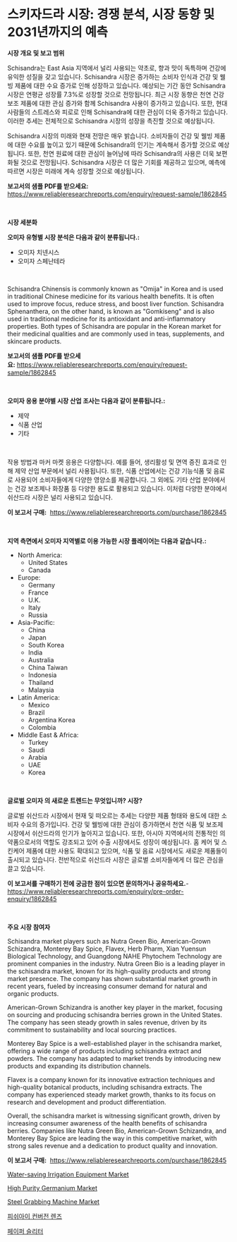 <p><h1>스키자드라 시장: 경쟁 분석, 시장 동향 및 2031년까지의 예측</h1></p><p><strong>시장 개요 및 보고 범위</strong></p>
<p><p>Schisandra는 East Asia 지역에서 널리 사용되는 약초로, 향과 맛이 독특하며 건강에 유익한 성질을 갖고 있습니다. Schisandra 시장은 증가하는 소비자 인식과 건강 및 웰빙 제품에 대한 수요 증가로 인해 성장하고 있습니다. 예상되는 기간 동안 Schisandra 시장은 연평균 성장률 7.3%로 성장할 것으로 전망됩니다. 최근 시장 동향은 천연 건강 보조 제품에 대한 관심 증가와 함께 Schisandra 사용이 증가하고 있습니다. 또한, 현대 사람들의 스트레스와 피로로 인해 Schisandra에 대한 관심이 더욱 증가하고 있습니다. 이러한 추세는 전체적으로 Schisandra 시장의 성장을 촉진할 것으로 예상됩니다.</p><p>Schisandra 시장의 미래와 현재 전망은 매우 밝습니다. 소비자들이 건강 및 웰빙 제품에 대한 수요를 높이고 있기 때문에 Schisandra의 인기는 계속해서 증가할 것으로 예상됩니다. 또한, 천연 원료에 대한 관심이 늘어남에 따라 Schisandra의 사용은 더욱 보편화될 것으로 전망됩니다. Schisandra 시장은 더 많은 기회를 제공하고 있으며, 예측에 따르면 시장은 미래에 계속 성장할 것으로 예상됩니다.</p></p>
<p><strong>보고서의 샘플 PDF를 받으세요:</strong> <a href="https://www.reliableresearchreports.com/enquiry/request-sample/1862845">https://www.reliableresearchreports.com/enquiry/request-sample/1862845</a></p>
<p>&nbsp;</p>
<p><strong>시장 세분화</strong></p>
<p><strong>오미자 유형별 시장 분석은 다음과 같이 분류됩니다.:</strong></p>
<p><ul><li>오미자 치넨시스</li><li>오미자 스페난테라</li></ul></p>
<p>&nbsp;</p>
<p><p>Schisandra Chinensis is commonly known as "Omija" in Korea and is used in traditional Chinese medicine for its various health benefits. It is often used to improve focus, reduce stress, and boost liver function. Schisandra Sphenanthera, on the other hand, is known as "Gomkiseng" and is also used in traditional medicine for its antioxidant and anti-inflammatory properties. Both types of Schisandra are popular in the Korean market for their medicinal qualities and are commonly used in teas, supplements, and skincare products.</p></p>
<p><strong>보고서의 샘플 PDF를 받으세요:</strong>&nbsp;<a href="https://www.reliableresearchreports.com/enquiry/request-sample/1862845">https://www.reliableresearchreports.com/enquiry/request-sample/1862845</a></p>
<p>&nbsp;</p>
<p><strong> 오미자 응용 분야별 시장 산업 조사는 다음과 같이 분류됩니다.:</strong></p>
<p><ul><li>제약</li><li>식품 산업</li><li>기타</li></ul></p>
<p>&nbsp;</p>
<p><p>작용 방법과 마커 마켓 응용은 다양합니다. 예를 들어, 생리활성 및 면역 증진 효과로 인해 제약 산업 부문에서 널리 사용됩니다. 또한, 식품 산업에서는 건강 기능식품 및 음료로 사용되어 소비자들에게 다양한 영양소를 제공합니다. 그 외에도 기타 산업 분야에서는 건강 보조제나 화장품 등 다양한 용도로 활용되고 있습니다. 이처럼 다양한 분야에서 쉬산드라 시장은 널리 사용되고 있습니다.</p></p>
<p><strong>이 보고서 구매:</strong>&nbsp; <a href="https://www.reliableresearchreports.com/purchase/1862845">https://www.reliableresearchreports.com/purchase/1862845</a></p>
<p>&nbsp;</p>
<p><strong>지역 측면에서 오미자 지역별로 이용 가능한 시장 플레이어는 다음과 같습니다.:</strong></p>
<p><ul>
    <li>
        North America:
        <ul>
            <li>United States</li>
            <li>Canada</li>
        </ul>
    </li>
    <li>
        Europe:
        <ul>
            <li>Germany</li>
            <li>France</li>
            <li>U.K.</li>
            <li>Italy</li>
            <li>Russia</li>
        </ul>
    </li>
    <li>
        Asia-Pacific:
        <ul>
            <li>China</li>
            <li>Japan</li>
            <li>South Korea</li>
            <li>India</li>
            <li>Australia</li>
            <li>China Taiwan</li>
            <li>Indonesia</li>
            <li>Thailand</li>
            <li>Malaysia</li>
        </ul>
    </li>
    <li>
        Latin America:
        <ul>
            <li>Mexico</li>
            <li>Brazil</li>
            <li>Argentina Korea</li>
            <li>Colombia</li>
        </ul>
    </li>
    <li>
        Middle East & Africa:
        <ul>
            <li>Turkey</li>
            <li>Saudi</li>
            <li>Arabia</li>
            <li>UAE</li>
            <li>Korea</li>
        </ul>
    </li>
    </ul></p>
<p>&nbsp;</p>
<p><strong>글로벌 오미자 의 새로운 트렌드는 무엇입니까? 시장?</strong></p>
<p><p>글로벌 쉬산드라 시장에서 현재 및 떠오르는 추세는 다양한 제품 형태와 용도에 대한 소비자 수요의 증가입니다. 건강 및 웰빙에 대한 관심이 증가하면서 천연 식품 및 보조제 시장에서 쉬산드라의 인기가 높아지고 있습니다. 또한, 아시아 지역에서의 전통적인 의약품으로서의 역할도 강조되고 있어 수출 시장에서도 성장이 예상됩니다. 홈 케어 및 스킨케어 제품에 대한 사용도 확대되고 있으며, 식품 및 음료 시장에서도 새로운 제품들이 출시되고 있습니다. 전반적으로 쉬산드라 시장은 글로벌 소비자들에게 더 많은 관심을 끌고 있습니다.</p></p>
<p><strong>이 보고서를 구매하기 전에 궁금한 점이 있으면 문의하거나 공유하세요.</strong>- <a href="https://www.reliableresearchreports.com/enquiry/pre-order-enquiry/1862845">https://www.reliableresearchreports.com/enquiry/pre-order-enquiry/1862845</a></p>
<p>&nbsp;</p>
<p><strong>주요 시장 참여자</strong></p>
<p><p>Schisandra market players such as Nutra Green Bio, American-Grown Schizandra, Monterey Bay Spice, Flavex, Herb Pharm, Xian Yuensun Biological Technology, and Guangdong NAHE Phytochem Technology are prominent companies in the industry. Nutra Green Bio is a leading player in the schisandra market, known for its high-quality products and strong market presence. The company has shown substantial market growth in recent years, fueled by increasing consumer demand for natural and organic products.</p><p>American-Grown Schizandra is another key player in the market, focusing on sourcing and producing schisandra berries grown in the United States. The company has seen steady growth in sales revenue, driven by its commitment to sustainability and local sourcing practices.</p><p>Monterey Bay Spice is a well-established player in the schisandra market, offering a wide range of products including schisandra extract and powders. The company has adapted to market trends by introducing new products and expanding its distribution channels.</p><p>Flavex is a company known for its innovative extraction techniques and high-quality botanical products, including schisandra extracts. The company has experienced steady market growth, thanks to its focus on research and development and product differentiation.</p><p>Overall, the schisandra market is witnessing significant growth, driven by increasing consumer awareness of the health benefits of schisandra berries. Companies like Nutra Green Bio, American-Grown Schizandra, and Monterey Bay Spice are leading the way in this competitive market, with strong sales revenue and a dedication to product quality and innovation.</p></p>
<p><strong>이 보고서 구매:</strong>&nbsp;&nbsp;<a href="https://www.reliableresearchreports.com/purchase/1862845">https://www.reliableresearchreports.com/purchase/1862845</a></p>
<p><p><a href="https://issuu.com/reportprime-2/docs/water-saving-irrigation-equipment-market-size-2030">Water-saving Irrigation Equipment Market</a></p><p><a href="https://github.com/WillieWoodard/Market-Research-Report-List-3/blob/main/high-purity-germanium-market.md">High Purity Germanium Market</a></p><p><a href="https://issuu.com/reportprime-2/docs/steel-grabbing-machine-market-size-2030.pptx">Steel Grabbing Machine Market</a></p><p><a href="https://github.com/vseigx30c9a1j/Market-Research-Report-List-1/blob/main/9067662192109.md">피쉬아이 컨버전 렌즈</a></p><p><a href="https://github.com/plelbej847484502/Market-Research-Report-List-1/blob/main/4337558192108.md">페이퍼 슬리터</a></p></p>
